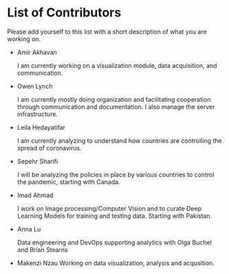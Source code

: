# List of Contributors

Please add yourself to this list with a short description of what you are working on.

- Amir Akhavan

  I am currently working on a visualization module, data acquisition, and communication.
  
- Owen Lynch
  
  I am currently mostly doing organization and facilitating cooperation through communication and documentation. I also manage the server infrastructure.
  
- Leila Hedayatifar

   I am currently analyzing to understand how countries are controlling the spread of coronavirus. 

- Sepehr Sharifi

   I will be analyzing the policies in place by various countries to control the pandemic, starting with Canada.
   
 - Imad Ahmad
   
   I work on Image processing/Computer Vision and to curate Deep Learning Models for training and testing data. Starting with      Pakistan.

- Anna Lu

   Data engineering and DevOps supporting analytics with Olga Buchel and Brian Stearns

- Makenzi Nzau 
   Working on data visualization, analysis and acqusition.
